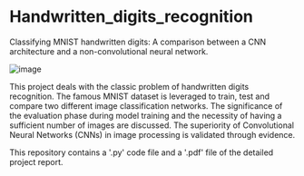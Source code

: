 # Handwritten_digits_recognition

Classifying MNIST handwritten digits: A comparison between a CNN architecture and a non-convolutional neural network.

![image](https://github.com/user-attachments/assets/ef4fe1ed-fe9f-40cb-b6b1-0d13aa64728d)

This project deals with the classic problem of handwritten digits recognition. The famous MNIST dataset is leveraged to train, test and compare two different
image classification networks. The significance of the evaluation phase during model training and the necessity of having a sufficient number of images are discussed.
The superiority of Convolutional Neural Networks (CNNs) in image processing is validated through evidence.

This repository contains a '.py' code file and a '.pdf' file of the detailed project report.
